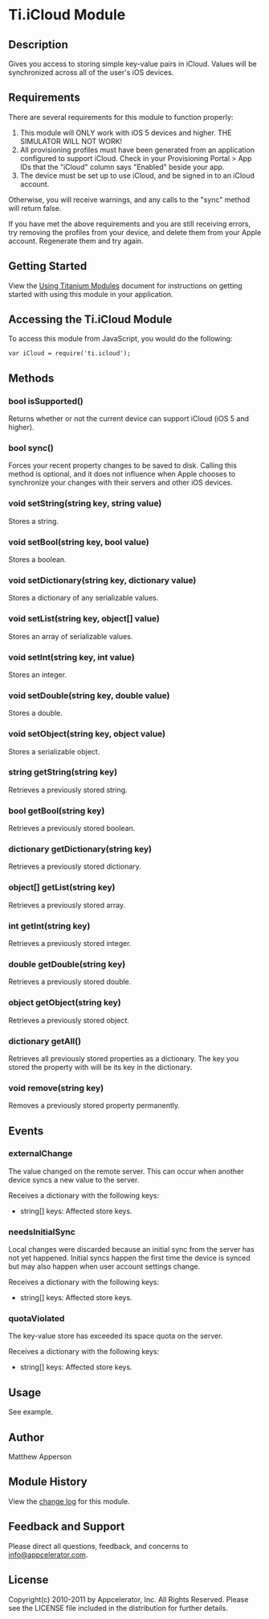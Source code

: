 # Ti.iCloud Module

## Description

Gives you access to storing simple key-value pairs in iCloud. Values will be synchronized across all of the user's iOS devices.


## Requirements

There are several requirements for this module to function properly:

1. This module will ONLY work with iOS 5 devices and higher. THE SIMULATOR WILL NOT WORK!
2. All provisioning profiles must have been generated from an application configured to support iCloud. Check in your Provisioning Portal > App IDs that the "iCloud" column says "Enabled" beside your app.
3. The device must be set up to use iCloud, and be signed in to an iCloud account.

Otherwise, you will receive warnings, and any calls to the "sync" method will return false.

If you have met the above requirements and you are still receiving errors, try removing the profiles from your device, and delete them from your Apple account. Regenerate them and try again.

## Getting Started

View the [Using Titanium Modules](http://docs.appcelerator.com/titanium/2.0/#!/guide/Using_Titanium_Modules) document for instructions on getting
started with using this module in your application.

## Accessing the Ti.iCloud Module

To access this module from JavaScript, you would do the following:

	var iCloud = require('ti.icloud');


## Methods

### bool isSupported()
Returns whether or not the current device can support iCloud (iOS 5 and higher).

### bool sync()
Forces your recent property changes to be saved to disk. Calling this method is optional, and it does not influence
when Apple chooses to synchronize your changes with their servers and other iOS devices.

### void setString(string key, string value)
Stores a string.

### void setBool(string key, bool value)
Stores a boolean.

### void setDictionary(string key, dictionary value)
Stores a dictionary of any serializable values.

### void setList(string key, object[] value)
Stores an array of serializable values.

### void setInt(string key, int value)
Stores an integer.

### void setDouble(string key, double value)
Stores a double.

### void setObject(string key, object value)
Stores a serializable object.

### string getString(string key)
Retrieves a previously stored string.

### bool getBool(string key)
Retrieves a previously stored boolean.

### dictionary getDictionary(string key)
Retrieves a previously stored dictionary.

### object[] getList(string key)
Retrieves a previously stored array.

### int getInt(string key)
Retrieves a previously stored integer.

### double getDouble(string key)
Retrieves a previously stored double.

### object getObject(string key)
Retrieves a previously stored object.

### dictionary getAll()
Retrieves all previously stored properties as a dictionary. The key you stored the property with will be its key in the dictionary.

### void remove(string key)
Removes a previously stored property permanently.


## Events

### externalChange
The value changed on the remote server. This can occur when another device syncs a new value to the server.

Receives a dictionary with the following keys:

* string[] keys: Affected store keys.

### needsInitialSync
Local changes were discarded because an initial sync from the server has not yet happened. Initial syncs happen the
first time the device is synced but may also happen when user account settings change.
                                                                                      
Receives a dictionary with the following keys:

* string[] keys: Affected store keys.

### quotaViolated
The key-value store has exceeded its space quota on the server.
                                                               
Receives a dictionary with the following keys:

* string[] keys: Affected store keys.


## Usage
See example.


## Author
Matthew Apperson

## Module History

View the [change log](changelog.html) for this module.

## Feedback and Support

Please direct all questions, feedback, and concerns to [info@appcelerator.com](mailto:info@appcelerator.com?subject=iOS%20iCloud%20Module).

## License
Copyright(c) 2010-2011 by Appcelerator, Inc. All Rights Reserved. Please see the LICENSE file included in the distribution for further details.

